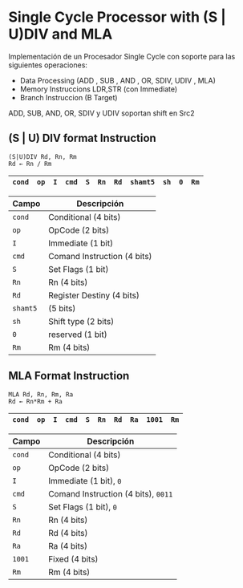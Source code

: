 # Single Cycle Processor with (S | U)DIV and MLA
Implementación de un Procesador Single Cycle con soporte para las siguientes operaciones:

- Data Processing (ADD , SUB , AND , OR, SDIV, UDIV , MLA)
- Memory Instruccions LDR,STR (con Immediate)
- Branch Instruccion (B Target)

ADD, SUB, AND, OR, SDIV y UDIV soportan shift en Src2

## (S | U) DIV format Instruction


```assembly
(S|U)DIV Rd, Rn, Rm
Rd ← Rn / Rm
```


| `cond` | `op` | `I` | `cmd` | `S` | `Rn` | `Rd` | `shamt5` | `sh` | `0` | `Rm` |
|--------|------|-----|-------|-----|------|------|----------|------|-----|------|


| Campo    | Descripción |
|----------|-------------|
| `cond`   | Conditional (4 bits) |
| `op`     | OpCode (2 bits) |
| `I`      | Immediate (1 bit) |
| `cmd`    | Comand Instruction (4 bits) |
| `S`      | Set Flags (1 bit) |
| `Rn`     | Rn (4 bits) |
| `Rd`     | Register Destiny (4 bits) |
| `shamt5` |  (5 bits) |
| `sh`     | Shift type (2 bits) |
| `0`      | reserved (1 bit) |
| `Rm`     | Rm  (4 bits) |


## MLA Format Instruction
```assembly
MLA Rd, Rn, Rm, Ra
Rd ← Rn*Rm + Ra
```


| `cond` | `op` | `I` | `cmd` | `S` | `Rn` | `Rd` | `Ra` | `1001` | `Rm` |
|--------|------|-----|-------|-----|------|------|------|--------|------|


| Campo    | Descripción                      |
|----------|----------------------------------|
| `cond`   | Conditional (4 bits)    |
| `op`     | OpCode (2 bits)              |
| `I`      | Immediate (1 bit), `0`   |
| `cmd`    | Comand Instruction (4 bits), `0011` |
| `S`      | Set Flags (1 bit), `0` |
| `Rn`     | Rn (4 bits)      |
| `Rd`     | Rd (4 bits)       |
| `Ra`     | Ra (4 bits)    |
| `1001`   | Fixed (4 bits)             |
| `Rm`     | Rm (4 bits)      |

